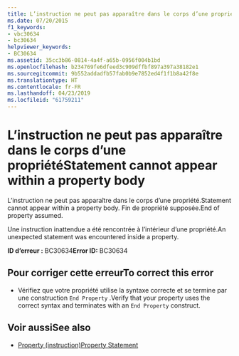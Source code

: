 ```yaml
---
title: L’instruction ne peut pas apparaître dans le corps d’une propriété
ms.date: 07/20/2015
f1_keywords:
- vbc30634
- bc30634
helpviewer_keywords:
- BC30634
ms.assetid: 35cc3b86-0814-4a4f-a65b-0956f004b1bd
ms.openlocfilehash: b234769fe6dfeed3c909dffbf897a397a38182e1
ms.sourcegitcommit: 9b552addadfb57fab0b9e7852ed4f1f1b8a42f8e
ms.translationtype: HT
ms.contentlocale: fr-FR
ms.lasthandoff: 04/23/2019
ms.locfileid: "61759211"
---
```

# <a name="statement-cannot-appear-within-a-property-body"></a><span data-ttu-id="46741-102">L’instruction ne peut pas apparaître dans le corps d’une propriété</span><span class="sxs-lookup"><span data-stu-id="46741-102">Statement cannot appear within a property body</span></span>
<span data-ttu-id="46741-103">L’instruction ne peut pas apparaître dans le corps d’une propriété.</span><span class="sxs-lookup"><span data-stu-id="46741-103">Statement cannot appear within a property body.</span></span> <span data-ttu-id="46741-104">Fin de propriété supposée.</span><span class="sxs-lookup"><span data-stu-id="46741-104">End of property assumed.</span></span>  
  
 <span data-ttu-id="46741-105">Une instruction inattendue a été rencontrée à l’intérieur d’une propriété.</span><span class="sxs-lookup"><span data-stu-id="46741-105">An unexpected statement was encountered inside a property.</span></span>  
  
 <span data-ttu-id="46741-106">**ID d’erreur :** BC30634</span><span class="sxs-lookup"><span data-stu-id="46741-106">**Error ID:** BC30634</span></span>  
  
## <a name="to-correct-this-error"></a><span data-ttu-id="46741-107">Pour corriger cette erreur</span><span class="sxs-lookup"><span data-stu-id="46741-107">To correct this error</span></span>  
  
- <span data-ttu-id="46741-108">Vérifiez que votre propriété utilise la syntaxe correcte et se termine par une construction `End Property` .</span><span class="sxs-lookup"><span data-stu-id="46741-108">Verify that your property uses the correct syntax and terminates with an `End Property` construct.</span></span>  
  
## <a name="see-also"></a><span data-ttu-id="46741-109">Voir aussi</span><span class="sxs-lookup"><span data-stu-id="46741-109">See also</span></span>

- [<span data-ttu-id="46741-110">Property (instruction)</span><span class="sxs-lookup"><span data-stu-id="46741-110">Property Statement</span></span>](../../visual-basic/language-reference/statements/property-statement.md)
